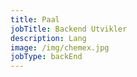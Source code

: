 ```yaml
---
title: Paal
jobTitle: Backend Utvikler
description: Lang
image: /img/chemex.jpg
jobType: backEnd
---
```

